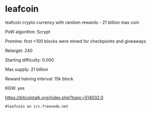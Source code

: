 # leafcoin
leafcoin crypto currency with random rewards - 21 billion max coin

PoW algorithm: Scrypt

Premine: first <100 blocks were mined for checkpoints and giveaways

Retarget: 240

Starting difficulty: 0.000

Max supply: 21 billion

Reward halving interval: 15k block

KGW: yes

https://bitcointalk.org/index.php?topic=514032.0

`#leafcoin on irc.freenode.net`
